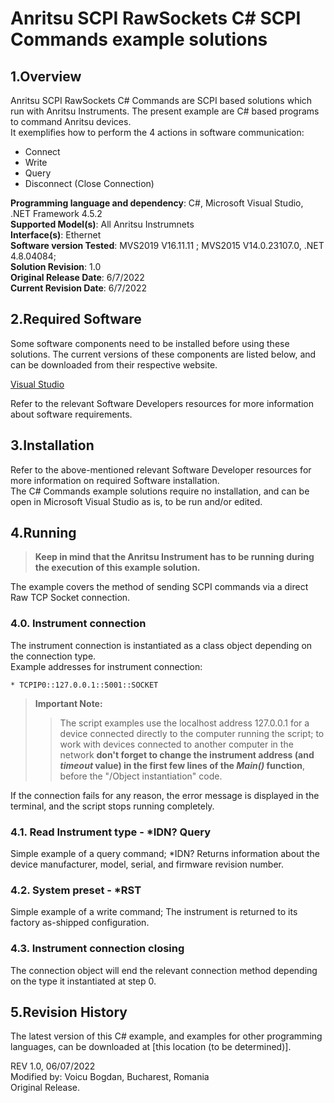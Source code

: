 # Anritsu SCPI RawSockets C# SCPI Commands example solutions

## 1.Overview
Anritsu SCPI RawSockets C# Commands are SCPI based solutions which run with Anritsu Instruments.
The present example are C# based programs to command Anritsu devices.  
It exemplifies how to perform the 4 actions in software communication:
* Connect 
* Write 
* Query 
* Disconnect (Close Connection)

**Programming language and dependency**: C#, Microsoft Visual Studio, .NET Framework 4.5.2  
**Supported Model(s)**: All Anritsu Instrumnets  
**Interface(s)**: Ethernet  
**Software version Tested**: MVS2019 V16.11.11 ; MVS2015 V14.0.23107.0, .NET 4.8.04084;  
**Solution Revision**: 1.0  
**Original Release Date**: 6/7/2022  
**Current Revision Date**: 6/7/2022


## 2.Required Software
Some software components need to be installed before using these solutions. The current versions of these components are listed below, and can be downloaded from their respective website.

[Visual Studio](https://visualstudio.microsoft.com/downloads/) 

Refer to the relevant Software Developers resources for more information about software requirements.

## 3.Installation
Refer to the above-mentioned relevant Software Developer resources for more information on required Software installation. \
The C# Commands example solutions require no installation, and can be open in Microsoft Visual Studio as is, to be run and/or edited.

## 4.Running

>  **Keep in mind that the Anritsu Instrument has to be running during the execution of this example solution.**

The example covers the method of sending SCPI commands via a direct Raw TCP Socket connection.


### 4.0. Instrument connection

The instrument connection is instantiated as a class object depending on the connection type.  
Example addresses for instrument connection:

    * TCPIP0::127.0.0.1::5001::SOCKET

> **Important Note:**
>> The script examples use the localhost address 127.0.0.1 for a device connected directly to the computer running the script; to work with devices connected to another computer in the network **don't forget to change the instrument address (and *timeout* value) in the first few lines of the *Main()* function**, before the "/Object instantiation" code.


If the connection fails for any reason, the error message is displayed in the terminal, and the script stops running completely.

### 4.1. Read Instrument type - *IDN? Query
Simple example of a query command; *IDN?
Returns information about the device manufacturer, model, serial, and firmware revision number.

### 4.2. System preset - *RST
Simple example of a write command;
The instrument is returned to its factory as-shipped configuration.

### 4.3. Instrument connection closing
The connection object will end the relevant connection method depending on the type it instantiated at step 0.

## 5.Revision History
The latest version of this C# example, and examples for other programming languages, can be downloaded at [this location (to be determined)].

REV 1.0, 06/07/2022  
Modified by: Voicu Bogdan, Bucharest, Romania  
Original Release. 
